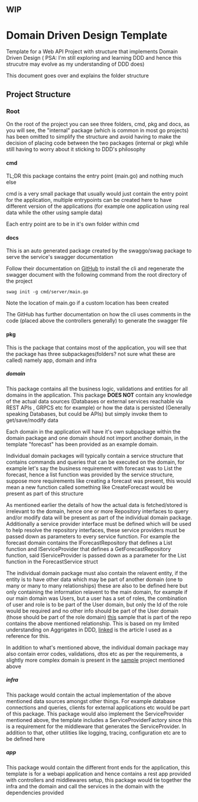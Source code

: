 WIP
---
# Domain Driven Design Template
Template for a Web API Project with structure that implements Domain Driven
Design ( PSA: I'm still exploring and learning DDD and hence this strucutre may
evolve as my understanding of DDD does)

This document goes over and explains the folder structure

## Project Structure
### Root
On the root of the project you can see three folders, cmd, pkg and docs, as 
you will see, the "internal" package (which is common in most go projects) has 
been omitted to simplify the structure and avoid having to make the decision
of placing code between the two packages (internal or pkg) while still having
to worry about it sticking to DDD's philosophy

#### cmd
TL;DR this package contains the entry point (main.go) and nothing much else

cmd is a very small package that usually would just contain the entry point
for the application, multiple entrypoints can be created here to have different
version of the applications (for example one application using real data while
the other using sample data)

Each entry point are to be in it's own folder within cmd

#### docs
This is an auto generated package created by the swaggo/swag package to serve
the service's swagger documentation

Follow their documentation on [GitHub](https://github.com/swaggo/swag) to
install the cli and regenerate the swagger document with the following command
from the root directory of the project
```
swag init -g cmd/server/main.go
```
Note the location of main.go if a custom location has been created

The GitHub has further documentation on how the cli uses comments in the code
(placed above the controllers generally) to generate the swagger file

#### pkg
This is the package that contains most of the application, you will see that
the package has three subpackages(folders? not sure what these are called)
namely app, domain and infra 

##### domain
This package contains all the business logic, validations and entities for all
domains in the application. This package **DOES NOT** contain any knowledge of
the actual data sources (Databases or external services reachable via REST APIs
, GRPCS etc for example) or how the data is persisted (Generally speaking
Databases, but could be APIs) but simply invoke them to get/save/modify data

Each domain in the application will have it's own subpackage within the domain
package and one domain should not import another domain, in the template
"forecast" has been provided as an example domain.

Individual domain packages will typically contain a service structure that 
contains commands and queries that can be executed on the domain, for example
let's say the business requirement with forecast was to List the forecast, hence
a list function was provided by the service structure, suppose more requirements
like creating a forecast was present, this would mean a new function called
something like CreateForecast would be present as part of this structure

As mentioned earlier the details of how the actual data is fetched/stored is
irrelevant to the domain, hence one or more Repository interfaces to query
and/or modify data will be present as part of the individual domain package. 
Additionally a service provider interface must be defined which will be
used to help resolve the repository interfaces, these service providers must
be passed down as parameters to every service function. For example the forecast
domain contains the IForecastRepository that defines a List function and
IServiceProvider that defines a GetForecastRepository function, said
IServiceProvider is passed down as a parameter for the List function in the 
ForecastService struct

The individual domain package must also contain the relavent entity, if the
entity is to have other data which may be part of another domain (one to many or
many to many relationships) these are also to be defined here but only
containing the information relavent to the main domain, for example if our main
domain was Users, but a user has a set of roles, the combination of user and
role is to be part of the User domain, but only the Id of the role would be
required and no other info should be part of the User domain (those should be
part of the role domain)
[this](https://github.com/BetaLixT/goplates/tree/dev/samples/ddd-01)
sample that is part of the repo contains the above mentioned relationship. This
is based on my limited understanding on Aggrigates in DDD,
[linked](https://www.jamesmichaelhickey.com/domain-driven-design-aggregates/)
 is the article I used as a reference for this.

 In addition to what's mentioned above, the individual domain package may also
 contain error codes, validations, dtos etc as per the requirements, a slightly
 more complex domain is present in the
 [sample](https://github.com/BetaLixT/goplates/tree/dev/samples/ddd-01)
 project mentioned above

##### infra
This package would contain the actual implementation of the above mentioned
data sources amongst other things. For example database connections and
queries, clients for external applications etc would be part of this package.
This package would also implement the ServiceProvider mentioned above, the
template includes a ServiceProviderFactory since this is a requirement for
the middleware that generates the ServiceProvider. In addition to that, other
utilities like logging, tracing, configuration etc are to be defined here

##### app
This package would contain the different front ends for the application, this
template is for a webapi application and hence contains a rest app provided
with controllers and middlewares setup, this package would tie together the
infra and the domain and call the services in the domain with the dependencies
provided
